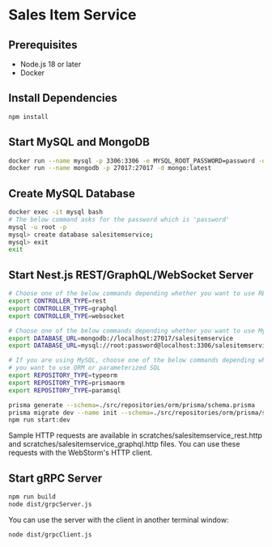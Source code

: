 # Sales Item Service

## Prerequisites

- Node.js 18 or later
- Docker

## Install Dependencies

```bash
npm install
```

## Start MySQL and MongoDB

```bash
docker run --name mysql -p 3306:3306 -e MYSQL_ROOT_PASSWORD=password -d mysql:latest
docker run --name mongodb -p 27017:27017 -d mongo:latest
```

## Create MySQL Database

```bash
docker exec -it mysql bash
# The below command asks for the password which is 'password'
mysql -u root -p
mysql> create database salesitemservice;
mysql> exit
exit
```

## Start Nest.js REST/GraphQL/WebSocket Server

```bash
# Choose one of the below commands depending whether you want to use REST, GraphQL or WebSocket
export CONTROLLER_TYPE=rest
export CONTROLLER_TYPE=graphql
export CONTROLLER_TYPE=websocket

# Choose one of the below commands depending whether you want to use MySQL or MongoDB
export DATABASE_URL=mongodb://localhost:27017/salesitemservice
export DATABASE_URL=mysql://root:password@localhost:3306/salesitemservice

# If you are using MySQL, choose one of the below commands depending whether 
# you want to use ORM or parameterized SQL
export REPOSITORY_TYPE=typeorm
export REPOSITORY_TYPE=prismaorm
export REPOSITORY_TYPE=paramsql

prisma generate --schema=./src/repositories/orm/prisma/schema.prisma
prisma migrate dev --name init --schema=./src/repositories/orm/prisma/schema.prisma
npm run start:dev
```

Sample HTTP requests are available in scratches/salesitemservice_rest.http and
scratches/salesitemservice_graphql.http files.
You can use these requests with the WebStorm's HTTP client.

## Start gRPC Server

```bash
npm run build
node dist/grpcServer.js
```

You can use the server with the client in another terminal window:

```bash
node dist/grpcClient.js
```
